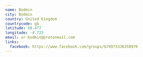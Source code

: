 ```yaml
---
name: Bodmin
city: Bodmin
country: United Kingdom
countrycode: gb
latitude: 50.477
longitude: -4.723
email: xr-bodmin@protonmail.com
links:
  facebook: https://www.facebook.com/groups/674973336350976
---
```

